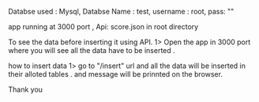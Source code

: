 Databse used : Mysql, 
Databse Name : test, 
username : root, 
pass: ""

app running at 3000 port , 
Api: score.json in root directory 

To see the data before inserting it using API.
 1> Open the app in 3000 port where you will see all the data have to be inserted .
 
how to insert data
 1> go to "/insert" url and all the data will be inserted in their alloted tables . and message will be prinnted on the browser.
 
 
 
 Thank you 
